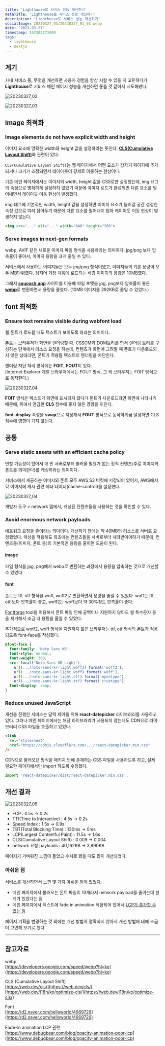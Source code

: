 ```yaml
---
title: 'Lighthouse로 서비스 성능 개선하기'
metaTitle: 'Lighthouse로 서비스 성능 개선하기'
description: 'Lighthouse로 서비스 성능 개선하기'
socialImage: 20230327_01/20230327_01_01.webp
date: '2023-03-27'
timestamp: 202303271000
tags:
  - lighthouse
  - nextjs
---
```


## 계기
사내 서비스 중, 무엇을 개선하면 사용자 경험을 향상 시킬 수 있을 지 고민하다가 **Lighthouse**로 서비스 메인 페이지 성능을 개선하면 좋을 것 같아서 시도해봤다.

![20230327_02](https://hfjaydlcifnsisqntesa.supabase.co/storage/v1/object/public/se9round-images/20230327_01/20230327_01_02.webp)

![20230327_03](https://hfjaydlcifnsisqntesa.supabase.co/storage/v1/object/public/se9round-images/20230327_01/20230327_01_03.webp)

## image 최적화
### Image elements do not have explicit width and height
이미지 요소에 명확한 width와 height 값을 설정하라는 뜻인데, [**CLS(Cumulative Layout Shift)**](https://web.dev/i18n/ko/optimize-cls/)와 관련이 있다.

`CLS(Cumulative Layout Shift)`는 웹 페이지에서 어떤 요소가 갑자기 페이지에 추가되거나 크기가 조정되면서 레이아웃이 강제로 이동하는 현상이다.

기존 메인 페이지에서는 이미지의 width, height 값을 CSS로만 설정했는데, img 태그의 속성으로 명확하게 설정하지 않았기 때문에 이미지 로드가 완료되면 다른 요소를 밀어내면서 레이아웃 이동 현상이 발생했다.

img 태그에 기본적인 width, height 값을 설정하면 이미지 요소가 들어갈 공간 설정한 속성 값으로 미리 잡아두기 때문에 다른 요소를 밀어내지 않아 레이아웃 이동 현상이 발생하지 않는다.
```html
<img src="..." alt="..." width="640" height="360">
```

### Serve images in next-gen formats
webp, AVIF 같은 새로운 이미지 파일 형식을 사용하라는 의미이다. jpg/png 보다 압축률이 좋아서, 이미지 용량을 크게 줄일 수 있다.

서비스에서 사용하는 이미지들은 모두 jpg/png 형식이였고, 이미지들의 기본 용량이 모두 MB단위였다. 심지어 가장 처음에 로드되는 배경 이미지의 용량은 10MB였다.

그래서 [**squoosh.app**](https://squoosh.app/) 사이트를 이용해 파일 포맷을 jpg, png보다 압축률이 좋은 [**webp**](https://developers.google.com/speed/webp?hl=ko)로 변환하면서 용량을 줄였다. (10MB 이미지를 292KB로 줄일 수 있었다.)

## font 최적화
### Ensure text remains visible during webfont load
웹 폰트가 로드될 때도 텍스트가 보이도록 하라는 의미이다.

폰트는 브라우저가 화면을 렌더링할 때, CSSOM과 DOM트리를 합쳐 렌더링 트리를 구성하는 단계에서 리소스 요청을 하는데, 컨텐츠가 화면에 그려질 때 폰트가 다운로드되지 않은 상태라면, 폰트가 적용될 텍스트의 렌더링을 차단한다.

렌더링 차단 처리 방식에는 **FOIT**, **FOUT**이 있다.  
(Internet Explorer 계열 브라우저에서는 FOUT 방식, 그 외 브라우저는 FOIT 방식으로 동작한다.)

![20230327_04](https://hfjaydlcifnsisqntesa.supabase.co/storage/v1/object/public/se9round-images/20230327_01/20230327_01_04.gif)

**FOIT** 방식은 텍스트가 화면에 표시되지 않다가 폰트가 다운로드되면 화면에 나타나기 때문에, 위에서 언급한 **CLS** 점수에 좋지 않은 영향을 끼친다.

**font-display** 속성을 **swap**으로 지정해서 **FOUT** 방식으로 동작하게끔 설정하면 CLS  점수에 영향이 가지 않는다.

## 공통
### Serve static assets with an efficient cache policy
변할 가능성이 없어서 매 번 서버로부터 불러올 필요가 없는 정적 컨텐츠(주로 이미지와 폰트를 의미한다)를 캐싱하라는 의미이다.

서비스에서 제공하는 이미지와 폰트 모두 AWS S3 버킷에 저장되어 있어서, AWS에서 각 이미지에 캐시 관련 메타 데이터(cache-control)를 설정했다.

![20230327_04](https://hfjaydlcifnsisqntesa.supabase.co/storage/v1/object/public/se9round-images/20230327_01/20230327_01_04.webp)

개발자 도구 > network 탭에서, 캐싱된 컨텐츠들을 사용하는 것을 확인할 수 있다.

### Avoid enormous network payloads
네트워크 요청을 줄이라는 의미이다. 개선하기 전에는 약 40MB의 리소스를 서버로 요청했었다.
캐싱을 적용해도 최초에는 컨텐츠들을 서버로부터 내려받아야하기 때문에, 컨텐츠들(이미지, 폰트 등)의 기본적인 용량을 줄이면 도움이 된다.

#### image
파일 형식을 jpg, png에서 webp로 변환하는 과정에서 용량을 압축하는 것으로 개선할 수 있었다.

#### font
폰트는 ttf, otf 형식을 woff, woff2로 변환하면서 용량을 줄일 수 있었다. woff는 ttf, otf 보다 압축률이 좋고, woff2는 woff보다 약 30%정도 압축률이 좋다.

[Fontforge](https://fontforge.org/en-US/) tool을 이용해서 폰트 파일 안에 공백이나 지원하지 않아도 될 특수문자 등을 제거해서 조금 더 용량을 줄일 수 있었다.

추가적으로 woff2, woff 형식을 지원하지 않은 브라우저는 ttf, otf 형식의 폰트가 적용되도록 font-face를 작성했다.

```css
@font-face {
  font-family: 'Noto Sans KR';
  font-style: normal;
  font-weight: 300;
  src: local('Noto Sans KR Light'),
    url(.../noto-sans-kr-light.woff2) format('woff2'),
    url(.../noto-sans-kr-light.woff) format('woff'),
    url(.../noto-sans-kr-light.otf) format('opentype'),
    url(.../noto-sans-kr-light.ttf) format('truetype');
  font-display: swap;
}
```

### Reduce unused JavaScript
개선을 진행한 서비스는 달력 제어를 위해 **react-datepicker** 라이브러리를 사용하고 있다. 그러나 메인 페이지에서는 해당 라이브러리가 사용되지 않는데도 CDN으로 라이브러리 CSS 파일을 호출하고 있었다.
```html
<link
  rel="stylesheet"
  href="https://cdnjs.cloudflare.com/.../react-datepicker.min.css"
/>
```

CDN으로 불러오던 방식을 패키지 안에 존재하는 CSS 파일을 사용하도록 하고, 실제 필요한 페이지에서만 import 하도록 수정했다.
```typescript
import 'react-datepicker/dist/react-datepicker.min.css';
```

## 개선 결과

![20230327_05](https://hfjaydlcifnsisqntesa.supabase.co/storage/v1/object/public/se9round-images/20230327_01/20230327_01_05.webp)

- FCP : 0.5s -> 0.2s
- TTI(Time to Interactive) : 4.5s -> 0.2s
- Speed Index : 1.5s -> 0.9s
- TBT(Total Blocking Time) : 130ms -> 0ms
- LCP(Largest Contentful Paint) : 11.5s -> 1.6s
- CLS(Cumulative Layout Shift) : 0.009 -> 0.004
- network 요청 payloads : 40,162KB -> 3,890KB

페이지가 가벼워진 느낌이 들었고 수치로 봤을 때도 많이 개선되었다.

### 아쉬운 점
서비스를 개선하면서 느낀 몇 가지 아쉬운 점이 있었다.

- 메인 페이지에서 불러오는 폰트 파일이 10개라서 network payload를 줄이는데 한계가 있었다는 점
- 메인 페이지에서 텍스트에 fade in animation 적용되어 있어서 [LCP가 증가할 수 있는 점](https://www.debugbear.com/blog/opacity-animation-poor-lcp)

페이지 기획을 변경하는 것 외에는 개선 방법이 명확하지 않아서 개선 방법에 대해 조금 더 고민해 보기로 했다.

---
## 참고자료
webp  
[https://developers.google.com/speed/webp?hl=ko](https://developers.google.com/speed/webp?hl=ko)  

CLS (Cumulative Layout Shift)  
[https://web.dev/cls/](https://web.dev/cls/)
[https://web.dev/i18n/ko/optimize-cls/](https://web.dev/i18n/ko/optimize-cls/)  

Font  
[https://d2.naver.com/helloworld/4969726](https://d2.naver.com/helloworld/4969726)

Fade-in animation LCP 관련  
[https://www.debugbear.com/blog/opacity-animation-poor-lcp](https://www.debugbear.com/blog/opacity-animation-poor-lcp)